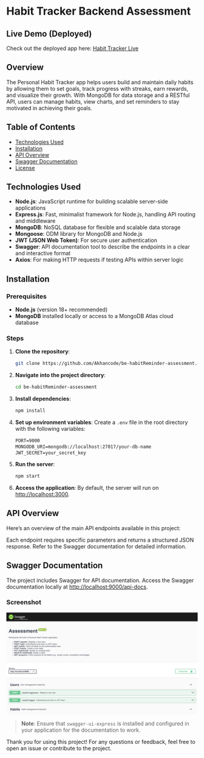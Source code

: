 # Habit Tracker Backend Assessment

## Live Demo (Deployed)
Check out the deployed app here: [Habit Tracker Live](http://gomarble-assessment.centralindia.cloudapp.azure.com)


## Overview
The Personal Habit Tracker app helps users build and maintain daily habits by allowing them to set goals, track progress with streaks, earn rewards, and visualize their growth. With MongoDB for data storage and a RESTful API, users can manage habits, view charts, and set reminders to stay motivated in achieving their goals.

## Table of Contents
- [Technologies Used](#technologies-used)
- [Installation](#installation)
- [API Overview](#api-overview)
- [Swagger Documentation](#swagger-documentation)
- [License](#license)

## Technologies Used
- **Node.js**: JavaScript runtime for building scalable server-side applications
- **Express.js**: Fast, minimalist framework for Node.js, handling API routing and middleware
- **MongoDB**: NoSQL database for flexible and scalable data storage
- **Mongoose**: ODM library for MongoDB and Node.js
- **JWT (JSON Web Token)**: For secure user authentication
- **Swagger**: API documentation tool to describe the endpoints in a clear and interactive format
- **Axios**: For making HTTP requests if testing APIs within server logic

## Installation

### Prerequisites
- **Node.js** (version 18+ recommended)
- **MongoDB** installed locally or access to a MongoDB Atlas cloud database

### Steps

1. **Clone the repository**:
    ```bash
    git clone https://github.com/Akhancode/be-habitReminder-assessment.git
    ```

2. **Navigate into the project directory**:
    ```bash
    cd be-habitReminder-assessment
    ```

3. **Install dependencies**:
    ```bash
    npm install
    ```

4. **Set up environment variables**: Create a `.env` file in the root directory with the following variables:
    ```plaintext
    PORT=9000
    MONGODB_URI=mongodb://localhost:27017/your-db-name
    JWT_SECRET=your_secret_key
    ```

5. **Run the server**:
    ```bash
    npm start
    ```

6. **Access the application**: By default, the server will run on [http://localhost:3000](http://localhost:3000).

## API Overview
Here’s an overview of the main API endpoints available in this project:

Each endpoint requires specific parameters and returns a structured JSON response. Refer to the Swagger documentation for detailed information.

## Swagger Documentation
The project includes Swagger for API documentation. Access the Swagger documentation locally at [http://localhost:9000/api-docs](http://localhost:9000/api-docs).

### Screenshot
![Swagger Documentation](./public/images/swagger-doc-screenshot.png)

> **Note**: Ensure that `swagger-ui-express` is installed and configured in your application for the documentation to work. 


Thank you for using this project! For any questions or feedback, feel free to open an issue or contribute to the project.
